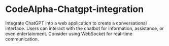 # CodeAlpha-Chatgpt-integration
Integrate ChatGPT into a web application to create a conversational interface. Users can interact with the chatbot for information, assistance, or even entertainment. Consider using WebSocket for real-time communication.

